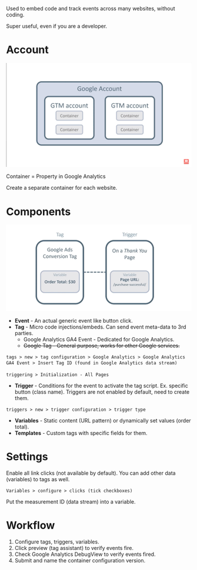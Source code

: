 Used to embed code and track events across many websites, without coding.

Super useful, even if you are a developer.

# Account

![](../pics/startup/marketing/tag-manager_account.jpg)

Container = Property in Google Analytics

Create a separate container for each website.

# Components

![](../pics/startup/marketing/tag-manager_tags.jpg)

-   **Event** - An actual generic event like button click.
-   **Tag** - Micro code injections/embeds. Can send event meta-data to 3rd parties.
    -   Google Analytics GA4 Event - Dedicated for Google Analytics.
    -   ~~Google Tag - General purpose, works for other Google services.~~

```
tags > new > tag configuration > Google Analytics > Google Analytics GA4 Event > Insert Tag ID (found in Google Analytics data stream)

triggering > Initialization - All Pages
```

-   **Trigger** - Conditions for the event to activate the tag script. Ex. specific button (class name). Triggers are not enabled by default, need to create them.

```
triggers > new > trigger configuration > trigger type
```

-   **Variables** - Static content (URL pattern) or dynamically set values (order total).
-   **Templates** - Custom tags with specific fields for them.

# Settings

Enable all link clicks (not available by default). You can add other data (variables) to tags as well.

```
Variables > configure > clicks (tick checkboxes)
```

Put the measurement ID (data stream) into a variable.

# Workflow

1. Configure tags, triggers, variables.
2. Click preview (tag assistant) to verify events fire.
3. Check Google Analytics DebugView to verify events fired.
4. Submit and name the container configuration version.
